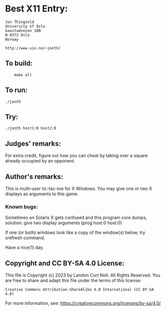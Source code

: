 # Best X11 Entry:

    Jon Thingvold
    University of Oslo
    Gaustadveien 10B
    N 0372 Oslo
    Norway

    http://www.uio.no/~jonth/

## To build:

        make all

## To run:

	./jonth

## Try:

	./jonth host1:0 host2:0

## Judges' remarks:


For extra credit, figure out how you can cheat by taking over
a square already occupied by an opponent.

## Author's remarks:

This is multi-user tic-tac-toe for X Windows. You may give one or two X
displays as arguments to this game.

### Known bugs:

Sometimes on Solaris X gets confused and this program core dumps,
solution: give two display arguments (prog host:0 host:0)

If one (or both) windows look like a copy of the window(s) below,
try xrefresh command.

Have a nice(1) day.

## Copyright and CC BY-SA 4.0 License:

This file is Copyright (c) 2023 by Landon Curt Noll.  All Rights Reserved.
You are free to share and adapt this file under the terms of this license:

    Creative Commons Attribution-ShareAlike 4.0 International (CC BY-SA 4.0)

For more information, see: https://creativecommons.org/licenses/by-sa/4.0/
